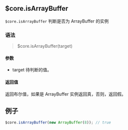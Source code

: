 
## $core.isArrayBuffer
`$core.isArrayBuffer` 判断是否为 ArrayBuffer 的实例

### 语法

> $core.isArrayBuffer(target)

#### 参数

- target 待判断的值。

#### 返回值

返回布尔值，如果是 ArrayBuffer 实例返回真，否则，返回假。

## 例子

```javascript
$core.isArrayBuffer(new ArrayBuffer(8)); // true
```